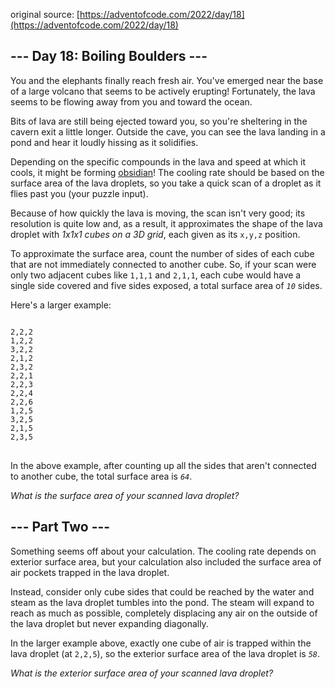 original source: [https://adventofcode.com/2022/day/18](https://adventofcode.com/2022/day/18)
## --- Day 18:  Boiling Boulders ---
You and the elephants finally reach fresh air. You've emerged near the base of a large volcano that seems to be actively erupting! Fortunately, the lava seems to be flowing away from you and toward the ocean.

Bits of lava are still being ejected toward you, so you're sheltering in the cavern exit a little longer. Outside the cave, you can see the lava landing in a pond and hear it loudly hissing as it solidifies.

Depending on the specific compounds in the lava and speed at which it cools, it might be forming [obsidian](https://en.wikipedia.org/wiki/Obsidian)! The cooling rate should be based on the surface area of the lava droplets, so you take a quick scan of a droplet as it flies past you (your puzzle input).

Because of how quickly the lava is moving, the scan isn't very good; its resolution is quite low and, as a result, it approximates the shape of the lava droplet with <em>1x1x1 cubes on a 3D grid</em>, each given as its <code>x,y,z</code> position.

To approximate the surface area, count the number of sides of each cube that are not immediately connected to another cube. So, if your scan were only two adjacent cubes like <code>1,1,1</code> and <code>2,1,1</code>, each cube would have a single side covered and five sides exposed, a total surface area of <code><em>10</em></code> sides.

Here's a larger example:

<pre>
<code>
2,2,2
1,2,2
3,2,2
2,1,2
2,3,2
2,2,1
2,2,3
2,2,4
2,2,6
1,2,5
3,2,5
2,1,5
2,3,5
</code>
</pre>

In the above example, after counting up all the sides that aren't connected to another cube, the total surface area is <code><em>64</em></code>.

<em>What is the surface area of your scanned lava droplet?</em>


## --- Part Two ---
Something seems off about your calculation. The cooling rate depends on exterior surface area, but your calculation also included the surface area of air pockets trapped in the lava droplet.

Instead, consider only cube sides that could be reached by the water and steam as the lava droplet tumbles into the pond. The steam will expand to reach as much as possible, completely displacing any air on the outside of the lava droplet but never expanding diagonally.

In the larger example above, exactly one cube of air is trapped within the lava droplet (at <code>2,2,5</code>), so the exterior surface area of the lava droplet is <code><em>58</em></code>.

<em>What is the exterior surface area of your scanned lava droplet?</em>


